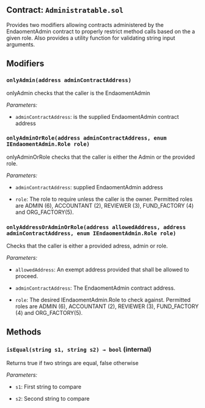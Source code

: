 ## Contract: `Administratable.sol`
Provides two modifiers allowing contracts administered
by the EndaomentAdmin contract to properly restrict method calls
based on the a given role. Also provides a utility function for
validating string input arguments.


## Modifiers
### `onlyAdmin(address adminContractAddress)`
onlyAdmin checks that the caller is the EndaomentAdmin



_Parameters:_

- `adminContractAddress`: is the supplied EndaomentAdmin contract address

### `onlyAdminOrRole(address adminContractAddress, enum IEndaomentAdmin.Role role)`
onlyAdminOrRole checks that the caller is either the Admin or the provided role.



_Parameters:_

- `adminContractAddress`: supplied EndaomentAdmin address



- `role`: The role to require unless the caller is the owner. Permitted
roles are ADMIN (6), ACCOUNTANT (2), REVIEWER (3), FUND_FACTORY (4) and ORG_FACTORY(5).

### `onlyAddressOrAdminOrRole(address allowedAddress, address adminContractAddress, enum IEndaomentAdmin.Role role)`
Checks that the caller is either a provided adress, admin or role.



_Parameters:_

- `allowedAddress`: An exempt address provided that shall be allowed to proceed.  



- `adminContractAddress`: The EndaomentAdmin contract address.



- `role`: The desired IEndaomentAdmin.Role to check against. Permitted
roles are ADMIN (6), ACCOUNTANT (2), REVIEWER (3), FUND_FACTORY (4) and ORG_FACTORY(5).


## Methods
### `isEqual(string s1, string s2) → bool` (internal)
Returns true if two strings are equal, false otherwise



_Parameters:_
- `s1`: First string to compare

- `s2`: Second string to compare


